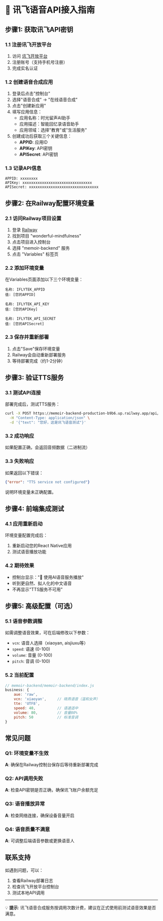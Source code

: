 # 🎵 讯飞语音API接入指南

## 步骤1: 获取讯飞API密钥

### 1.1 注册讯飞开放平台
1. 访问 [讯飞开放平台](https://www.xfyun.cn/)
2. 注册账号（支持手机号注册）
3. 完成实名认证

### 1.2 创建语音合成应用
1. 登录后点击"控制台"
2. 选择"语音合成" -> "在线语音合成"
3. 点击"创建新应用"
4. 填写应用信息：
   - 应用名称：时光留声AI助手
   - 应用描述：智能回忆录语音助手
   - 应用领域：选择"教育"或"生活服务"
5. 创建成功后获取三个关键信息：
   - **APPID**: 应用ID
   - **APIKey**: API密钥
   - **APISecret**: API密钥

### 1.3 记录API信息
```
APPID: xxxxxxxx
APIKey: xxxxxxxxxxxxxxxxxxxxxxxxxxxxxxxx
APISecret: xxxxxxxxxxxxxxxxxxxxxxxxxxxxxxxx
```

## 步骤2: 在Railway配置环境变量

### 2.1 访问Railway项目设置
1. 登录 [Railway](https://railway.app/)
2. 找到项目 "wonderful-mindfulness"
3. 点击项目进入控制台
4. 选择 "memoir-backend" 服务
5. 点击 "Variables" 标签页

### 2.2 添加环境变量
在Variables页面添加以下三个环境变量：

```
名称: IFLYTEK_APPID
值: [您的APPID]

名称: IFLYTEK_API_KEY  
值: [您的APIKey]

名称: IFLYTEK_API_SECRET
值: [您的APISecret]
```

### 2.3 保存并重新部署
1. 点击"Save"保存环境变量
2. Railway会自动重新部署服务
3. 等待部署完成（约1-2分钟）

## 步骤3: 验证TTS服务

### 3.1 测试API连接
部署完成后，测试TTS服务：

```bash
curl -X POST https://memoir-backend-production-b9b6.up.railway.app/api/tts \
  -H "Content-Type: application/json" \
  -d '{"text": "您好，这是讯飞语音测试"}'
```

### 3.2 成功响应
如果配置正确，会返回音频数据（二进制流）

### 3.3 失败响应
如果返回以下错误：
```json
{"error": "TTS service not configured"}
```
说明环境变量未正确配置。

## 步骤4: 前端集成测试

### 4.1 应用重新启动
环境变量配置完成后：
1. 重新启动您的React Native应用
2. 测试语音播放功能

### 4.2 期待效果
- 控制台显示："🎵 使用AI语音服务播放"
- 听到更自然、拟人化的中文语音
- 不再显示"TTS服务不可用"

## 步骤5: 高级配置（可选）

### 5.1 语音参数调整
如需调整语音效果，可在后端修改以下参数：
- `vcn`: 语音人选择（xiaoyan, aisjiuxu等）
- `speed`: 语速 (0-100)
- `volume`: 音量 (0-100) 
- `pitch`: 音调 (0-100)

### 5.2 当前配置
```javascript
// memoir-backend/memoir-backend/index.js
business: { 
    aue: 'raw', 
    vcn: 'xiaoyan',     // 晓燕语音（温和女声）
    tte: 'UTF8',
    speed: 40,          // 语速适中
    volume: 80,         // 音量80%
    pitch: 50           // 标准音调
}
```

## 常见问题

### Q1: 环境变量不生效
**A**: 确保在Railway控制台保存后等待重新部署完成

### Q2: API调用失败
**A**: 检查API密钥是否正确，确保讯飞账户余额充足

### Q3: 语音播放异常
**A**: 检查网络连接，确保设备音量开启

### Q4: 语音质量不满意
**A**: 可调整后端语音参数或更换语音人

## 联系支持
如遇到问题，可以：
1. 查看Railway部署日志
2. 检查讯飞开放平台控制台
3. 测试本地API调用

---

💡 **提示**: 讯飞语音合成服务按调用次数计费，建议在正式使用前测试语音效果是否满意。 